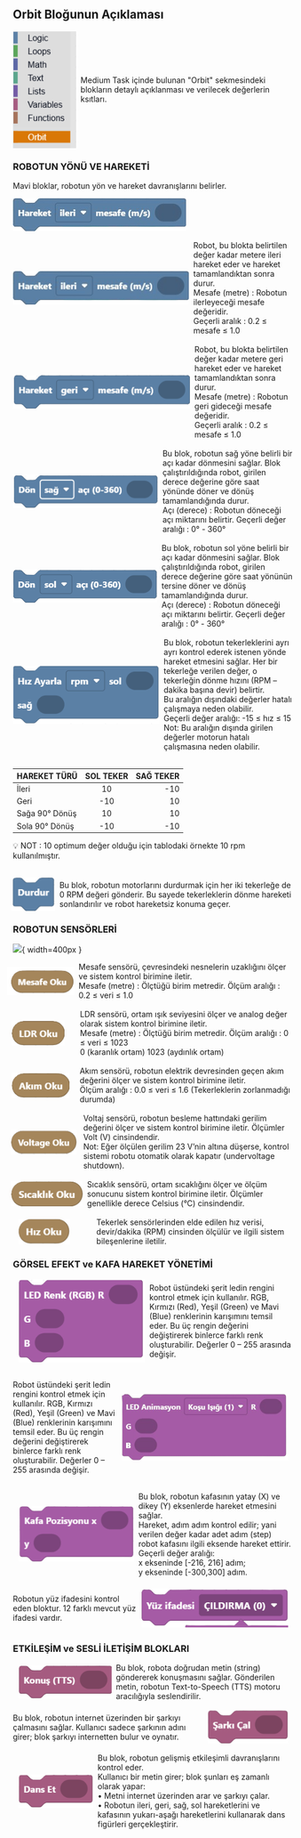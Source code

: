 ## Orbit Bloğunun Açıklaması

<div style="display: flex; align-items: center;">
  <img src="medium_task_folder/assets/orbit.png" alt="İleri Hareket" style="height: 210px; margin-right: 8px;">
  <span>Medium Task içinde bulunan "Orbit" sekmesindeki blokların detaylı açıklanması ve verilecek değerlerin ksıtları.
  </span>
</div>

### ROBOTUN YÖNÜ VE HAREKETİ
Mavi bloklar, robotun yön ve hareket davranışlarını belirler.

![İleri Hareket](medium_task_folder/assets/ileri.png)
<div style="display: flex; align-items: center;">
  <img src="medium_task_folder/assets/ileri.png" alt="İleri Hareket" style="height: 60px; margin-right: 8px;">
  <span>Robot, bu blokta belirtilen değer kadar metere ileri hareket eder ve hareket tamamlandıktan sonra durur. <br>
    Mesafe (metre) : Robotun ilerleyeceği mesafe değeridir. <br>
    Geçerli aralık : 0.2 ≤ mesafe ≤ 1.0
  </span>
</div>
<br>
<div style="display: flex; align-items: center;">
  <img src="medium_task_folder/assets/geri.png" alt="Geri Hareket" style="height: 60px; margin-right: 8px;">
  <span>Robot, bu blokta belirtilen değer kadar metere geri hareket eder ve hareket tamamlandıktan sonra durur. <br>
    Mesafe (metre) : Robotun geri gideceği mesafe değeridir. <br>
    Geçerli aralık : 0.2 ≤ mesafe ≤ 1.0
  </span>
</div>
<br>

<div style="display: flex; align-items: center;">
  <img src="medium_task_folder/assets/sag.png" alt="Sağa dönüş" style="height: 60px; margin-right: 8px;">
  <span>Bu blok, robotun sağ yöne belirli bir açı kadar dönmesini sağlar. Blok çalıştırıldığında robot, girilen derece değerine göre saat yönünde döner ve dönüş tamamlandığında durur. <br>
    Açı (derece) : Robotun döneceği açı miktarını belirtir.
    Geçerli değer aralığı : 0° - 360°

  </span>
</div>
<br>
<div style="display: flex; align-items: center;">
  <img src="medium_task_folder/assets/sol.png" alt="Sola dönüş" style="height: 60px; margin-right: 8px;">
  <span>Bu blok, robotun sol yöne belirli bir açı kadar dönmesini sağlar. Blok çalıştırıldığında robot, girilen derece değerine göre saat yönünün tersine döner ve dönüş tamamlandığında durur. <br>
    Açı (derece) : Robotun döneceği açı miktarını belirtir.
    Geçerli değer aralığı : 0° - 360°

  </span>
</div>

<br>

<div style="display: flex; align-items: center;">
  <img src="medium_task_folder/assets/rpm.png" alt="Tekerlek ile hız Kontrolü" style="height: 105px; margin-right: 8px;">
  <span>Bu blok, robotun tekerleklerini ayrı ayrı kontrol ederek istenen yönde hareket etmesini sağlar.
    Her bir tekerleğe verilen değer, o tekerleğin dönme hızını (RPM – dakika başına devir) belirtir. <br>
    Bu aralığın dışındaki değerler hatalı çalışmaya neden olabilir. <br>
    Geçerli değer aralığı: -15 ≤ hız ≤ 15 <br>
    Not: Bu aralığın dışında girilen değerler motorun hatalı çalışmasına neden olabilir.
  </span>
</div>

<br>

| HAREKET  TÜRÜ   | SOL TEKER   | SAĞ TEKER   |
|:----------------|:-----------:|------------:|
|İleri            |  10         | -10         |
|Geri             | -10         |  10         |
|Sağa 90° Dönüş   |  10         |  10         |
|Sola 90° Dönüş   | -10         | -10         |

💡 NOT : 10 optimum değer olduğu için tablodaki örnekte 10 rpm kullanılmıştır.

<br>

<div style="display: flex; align-items: center;">
  <img src="medium_task_folder/assets/durdur.png" alt="Tekerlek ile hız Kontrolü" style="height: 60px; margin-right: 8px; margin-left : -2px">
  <span>Bu blok, robotun motorlarını durdurmak için her iki tekerleğe de 0 RPM değeri gönderir.
    Bu sayede tekerleklerin dönme hareketi sonlandırılır ve robot hareketsiz konuma geçer.
  </span>
</div>

### ROBOTUN SENSÖRLERİ

![](/orbitlab_python/docs/medium_task_folder/assets/sensor_with_orbit_dark.png){ width=400px }



<div style="display: flex; align-items: center;">
  <img src="medium_task_folder/assets/mesafe.png" alt="Tekerlek ile hız Kontrolü" style="height: 50px; margin-right: 8px; margin-left : -10px">
  <span>Mesafe sensörü, çevresindeki nesnelerin uzaklığını ölçer ve sistem kontrol birimine iletir. <br>
  Mesafe (metre) : Ölçtüğü birim metredir.
  Ölçüm aralığı : 0.2 ≤ veri ≤ 1.0
  </span>
</div>

<br>

<div style="display: flex; align-items: center;">
  <img src="medium_task_folder/assets/ldr.png" alt="Tekerlek ile hız Kontrolü" style="height: 45px; margin-right: 8px; margin-left : -2px">
  <span style="margin-left : 20px">LDR sensörü, ortam ışık seviyesini ölçer ve analog değer olarak sistem kontrol birimine iletir.<br>
  Mesafe (metre) : Ölçtüğü birim metredir.
  Ölçüm aralığı : 0 ≤ veri ≤ 1023 <br>
    0 (karanlık ortam)
    1023 (aydınlık ortam)
  </span>
</div>

<br> 

<div style="display: flex; align-items: center;">
  <img src="./medium_task_folder/assets/akim.png" alt="Tekerlek ile hız Kontrolü" style="height: 45px; margin-right: 8px; margin-left : -2px">
  <span style="margin-left : 10px">Akım sensörü, robotun elektrik devresinden geçen akım değerini ölçer ve sistem kontrol birimine iletir.<br>
    Ölçüm aralığı :  0.0 ≤ veri ≤ 1.6 (Tekerleklerin zorlanmadığı durumda) <br>
   
  </span>
</div>

<br>

<div style="display: flex; align-items: center;">
  <img src="./medium_task_folder/assets/voltage.png" alt="Tekerlek ile hız Kontrolü" style="height: 45px; margin-right: 8px; margin-left : -4px">
  <span style="margin-left : 4px">Voltaj sensörü, robotun besleme hattındaki gerilim değerini ölçer ve sistem kontrol birimine iletir. Ölçümler Volt (V) cinsindendir. <br>
  Not: Eğer ölçülen gerilim 23 V’nin altına düşerse, kontrol sistemi robotu otomatik olarak kapatır (undervoltage shutdown).
   
  </span>
</div>

<br>

<div style="display: flex; align-items: center;">
  <img src="./medium_task_folder/assets/sicaklik.png" alt="Tekerlek ile hız Kontrolü" style="height: 45px; margin-right: 8px; margin-left : -3px">
  <span>Sıcaklık sensörü, ortam sıcaklığını ölçer ve ölçüm sonucunu sistem kontrol birimine iletir. Ölçümler genellikle derece Celsius (°C) cinsindendir. <br>
    
   
  </span>
</div>

<br>

<div style="display: flex; align-items: center;">
  <img src="./medium_task_folder/assets/hiz.png" alt="Tekerlek ile hız Kontrolü" style="height: 45px; margin-right: 8px; margin-left : 10px">
  <span style="margin-left : 40px">Tekerlek sensörlerinden elde edilen hız verisi, devir/dakika (RPM) cinsinden ölçülür ve ilgili sistem bileşenlerine iletilir.<br>
   
  </span>
</div>

### GÖRSEL EFEKT ve KAFA HAREKET YÖNETİMİ


<div style="display: flex; align-items: center;">
  <img src="./medium_task_folder/assets/rgb.png" alt="Tekerlek ile hız Kontrolü" style="height: 150px; margin-right: 8px; margin-left : 10px">
  <span>Robot üstündeki şerit ledin rengini kontrol etmek için kullanılır.
    RGB, Kırmızı (Red), Yeşil (Green) ve Mavi (Blue) renklerinin
    karışımını temsil eder. Bu üç rengin değerini değiştirerek
    binlerce farklı renk oluşturabilir. Değerler 0 – 255 arasında
    değişir.<br>
   
  </span>
</div>

<br>

<div style="display: flex; align-items: center;">
  
  <span>Robot üstündeki şerit ledin rengini kontrol etmek için kullanılır.
    RGB, Kırmızı (Red), Yeşil (Green) ve Mavi (Blue) renklerinin
    karışımını temsil eder. Bu üç rengin değerini değiştirerek
    binlerce farklı renk oluşturabilir. Değerler 0 – 255 arasında
    değişir.<br>
   
  </span>
  <img src="./medium_task_folder/assets/animation_rgb.png" alt="Tekerlek ile hız Kontrolü" style="height: 120px; margin-right: 8px; margin-left : 10px">
</div>

<br>

<div style="display: flex; align-items: center;">
  <img src="./medium_task_folder/assets/kafa.png" alt="Tekerlek ile hız Kontrolü" style="height: 100px; margin-right: 8px; margin-left : 10px">
  <span>Bu blok, robotun kafasının yatay (X) ve dikey (Y) eksenlerde hareket etmesini sağlar. <br>
  Hareket, adım adım kontrol edilir; yani verilen değer
  kadar adet adım (step) robot kafasını ilgili eksende
  hareket ettirir.<br>
  Geçerli değer aralığı: <br>
  x ekseninde [-216, 216] adım; <br>
  y ekseninde [-300,300] adım.
   
  </span>
</div>

<br>

<div style="display: flex; align-items: center;">
  
  <span>Robotun yüz ifadesini kontrol eden bloktur. 12 farklı
mevcut yüz ifadesi vardır.<br>
   
  </span>
  <img src="./medium_task_folder/assets/yuz_ifadesi.png" alt="Tekerlek ile hız Kontrolü" style="height: 70px; margin-right: 8px; margin-left : 10px">
</div>

### ETKİLEŞİM ve SESLİ İLETİŞİM BLOKLARI

<div style="display: flex; align-items: center;">
  <img src="./medium_task_folder/assets/konus.png" alt="Tekerlek ile hız Kontrolü" style="height: 60px; margin-right: 8px; margin-left : 10px">
  <span>Bu blok, robota doğrudan metin (string) göndererek konuşmasını sağlar. Gönderilen metin, robotun Text-to-Speech (TTS) motoru aracılığıyla seslendirilir.
  </span>
</div>

<br>

<div style="display: flex; align-items: center;">
  <span>Bu blok, robotun internet üzerinden bir şarkıyı çalmasını sağlar. Kullanıcı sadece şarkının adını girer; blok şarkıyı internetten bulur ve oynatır.
</span>
 <img src="./medium_task_folder/assets/sarki.png" alt="Tekerlek ile hız Kontrolü" style="height: 60px; margin-right: 8px; margin-left : 10px">
</div>

<br>
<div style="display: flex; align-items: center;">
  <img src="./medium_task_folder/assets/danset.png" alt="Tekerlek ile hız Kontrolü" style="height: 60px; margin-right: 8px; margin-left : 10px">
  <span>Bu blok, robotun gelişmiş etkileşimli davranışlarını kontrol eder. <br>
        Kullanıcı bir metin girer; blok şunları eş zamanlı olarak yapar: <br>
• Metni internet üzerinden arar ve şarkıyı çalar. <br>
• Robotun ileri, geri, sağ, sol hareketlerini ve kafasının yukarı-aşağı
hareketlerini kullanarak dans figürleri gerçekleştirir.
<br>
   
  </span>
</div>
